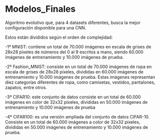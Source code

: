 # Modelos_Finales
Algoritmo evolutivo que, para 4 datasets diferentes, busca la mejor configuración disponible para una CNN.

Estos están divididos según el orden de complejidad:

  -1º MNIST: contiene un total de 70.000 imágenes en escala de grises de 28x28 píxeles de números del 0 al 9 escritos a mano, 
  siendo 60.000 imágenes de entrenamiento y 10.000 imágenes de prueba. 

  -2º Fashion_MNIST: consiste en un total de 70.000 imágenes de ropa en escala de grises de 28x28 píxeles, divididas en 60.000 
  imágenes de entrenamiento y 10.000 imágenes de prueba. Estas imágenes representan diez categorías diferentes de ropa, como camisetas,
  vestidos, pantalones, zapatos, entre otros.
  
  -3º CIFAR10:  este conjunto de datos consiste en un total de 60.000 imágenes en color de 32x32 píxeles, divididas en 50.000 imágenes 
  de entrenamiento y 10.000 imágenes de prueba
  
  -4º CIFAR100: es una versión ampliada del conjunto de datos CIFAR-10. Consiste en un total de 60.000 imágenes a color de 32x32 píxeles, 
  divididas en 50.000 imágenes de entrenamiento y 10.000 imágenes de prueba.
